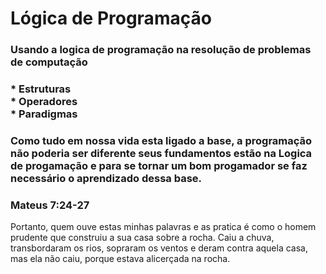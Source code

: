 <h1>Lógica de Programação</h1>

<h3>Usando a logica de programação na resolução de problemas de computação </h3>

<h3>* Estruturas <br>* Operadores <br> * Paradigmas </h3>


<h3>Como tudo em nossa vida esta ligado a base, a programação não poderia ser diferente seus fundamentos estão na Logica de progamação e para se tornar um bom progamador se faz necessário o aprendizado dessa base.</h3>

<h3>Mateus 7:24-27</h3>
<p>Portanto, quem ouve estas minhas palavras e as pratica é como o homem prudente que construiu a sua casa sobre a rocha. Caiu a chuva, transbordaram os rios, sopraram os ventos e deram contra aquela casa, mas ela não caiu, porque estava alicerçada na rocha.</p>
